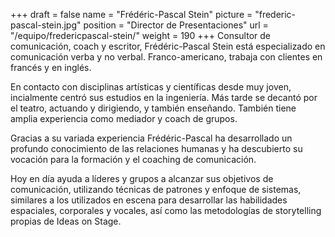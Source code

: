 +++
draft		= false
name		= "Frédéric-Pascal Stein"
picture		= "frederic-pascal-stein.jpg"
position 	= "Director de Presentaciones"
url			= "/equipo/fredericpascal-stein/"
weight		= 190
+++
Consultor de comunicación, coach y escritor, Frédéric-Pascal Stein está especializado en comunicación verba y no verbal. Franco-americano, trabaja con clientes en francés y en inglés.

En contacto con disciplinas artísticas y científicas desde muy joven, incialmente centró sus estudios en la ingeniería. Más tarde se decantó por el teatro, actuando y dirigiendo, y también enseñando. También tiene amplia experiencia como mediador y coach de grupos.

Gracias a su variada experiencia Frédéric-Pascal ha desarrollado un profundo conocimiento de las relaciones humanas y ha descubierto su vocación para la formación y el coaching de comunicación.

Hoy en día ayuda a líderes y grupos a alcanzar sus objetivos de comunicación, utilizando técnicas de patrones y enfoque de sistemas, similares a los utilizados en escena para desarrollar las habilidades espaciales, corporales y vocales, así como las metodologías de storytelling propias de Ideas on Stage.